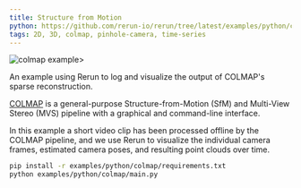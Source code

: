 ```yaml
---
title: Structure from Motion
python: https://github.com/rerun-io/rerun/tree/latest/examples/python/colmap/main.py
tags: 2D, 3D, colmap, pinhole-camera, time-series
---
```


![colmap example>](https://static.rerun.io/ab7edab1aabe2c80faab3f901512c7841279c488_colmap1.png)

An example using Rerun to log and visualize the output of COLMAP's sparse reconstruction.

[COLMAP](https://colmap.github.io/index.html) is a general-purpose Structure-from-Motion (SfM) and Multi-View Stereo (MVS) pipeline with a graphical and command-line interface.

In this example a short video clip has been processed offline by the COLMAP pipeline, and we use Rerun to visualize the individual camera frames, estimated camera poses, and resulting point clouds over time.


```bash
pip install -r examples/python/colmap/requirements.txt
python examples/python/colmap/main.py
```
